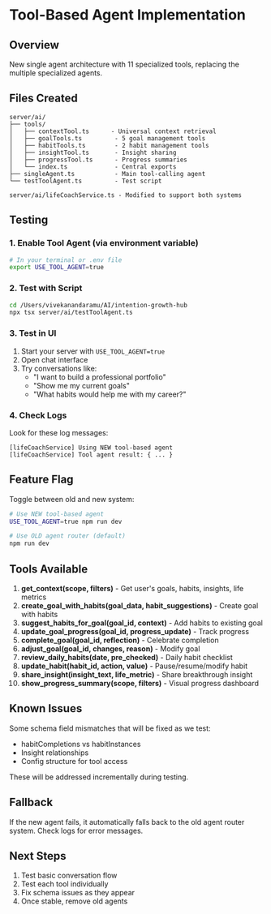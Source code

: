 # Tool-Based Agent Implementation

## Overview

New single agent architecture with 11 specialized tools, replacing the multiple specialized agents.

## Files Created

```
server/ai/
├── tools/
│   ├── contextTool.ts      - Universal context retrieval
│   ├── goalTools.ts         - 5 goal management tools
│   ├── habitTools.ts        - 2 habit management tools
│   ├── insightTool.ts       - Insight sharing
│   ├── progressTool.ts      - Progress summaries
│   └── index.ts             - Central exports
├── singleAgent.ts           - Main tool-calling agent
└── testToolAgent.ts         - Test script

server/ai/lifeCoachService.ts - Modified to support both systems
```

## Testing

### 1. Enable Tool Agent (via environment variable)

```bash
# In your terminal or .env file
export USE_TOOL_AGENT=true
```

### 2. Test with Script

```bash
cd /Users/vivekanandaramu/AI/intention-growth-hub
npx tsx server/ai/testToolAgent.ts
```

### 3. Test in UI

1. Start your server with `USE_TOOL_AGENT=true`
2. Open chat interface
3. Try conversations like:
   - "I want to build a professional portfolio"
   - "Show me my current goals"
   - "What habits would help me with my career?"

### 4. Check Logs

Look for these log messages:
```
[lifeCoachService] Using NEW tool-based agent
[lifeCoachService] Tool agent result: { ... }
```

## Feature Flag

Toggle between old and new system:

```bash
# Use NEW tool-based agent
USE_TOOL_AGENT=true npm run dev

# Use OLD agent router (default)
npm run dev
```

## Tools Available

1. **get_context(scope, filters)** - Get user's goals, habits, insights, life metrics
2. **create_goal_with_habits(goal_data, habit_suggestions)** - Create goal with habits
3. **suggest_habits_for_goal(goal_id, context)** - Add habits to existing goal
4. **update_goal_progress(goal_id, progress_update)** - Track progress
5. **complete_goal(goal_id, reflection)** - Celebrate completion
6. **adjust_goal(goal_id, changes, reason)** - Modify goal
7. **review_daily_habits(date, pre_checked)** - Daily habit checklist
8. **update_habit(habit_id, action, value)** - Pause/resume/modify habit
9. **share_insight(insight_text, life_metric)** - Share breakthrough insight
10. **show_progress_summary(scope, filters)** - Visual progress dashboard

## Known Issues

Some schema field mismatches that will be fixed as we test:
- habitCompletions vs habitInstances
- Insight relationships
- Config structure for tool access

These will be addressed incrementally during testing.

## Fallback

If the new agent fails, it automatically falls back to the old agent router system. Check logs for error messages.

## Next Steps

1. Test basic conversation flow
2. Test each tool individually
3. Fix schema issues as they appear
4. Once stable, remove old agents

